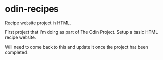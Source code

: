 # odin-recipes
Recipe website project in HTML.

First project that I'm doing as part of The Odin Project. Setup a basic HTML recipe website.

Will need to come back to this and update it once the project has been completed.